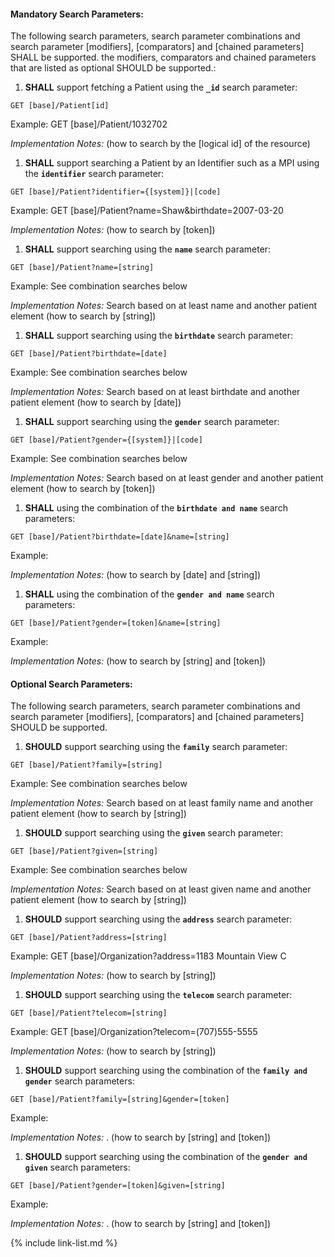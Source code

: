 
#### Mandatory Search Parameters:

The following search parameters, search parameter combinations and search parameter [modifiers], [comparators] and [chained parameters] SHALL be supported.  the  modifiers, comparators and chained parameters that are listed as optional SHOULD be supported.:


1. **SHALL** support fetching a Patient using the **`_id`** search parameter:

  `GET [base]/Patient[id]`

  Example: GET [base]/Patient/1032702

  *Implementation Notes:*  (how to search by the [logical id] of the resource)

1. **SHALL** support searching a Patient by an Identifier such as a MPI using the **`identifier`** search parameter:

  `GET [base]/Patient?identifier={[system]}|[code]`

  Example: GET [base]/Patient?name=Shaw&amp;birthdate=2007-03-20

  *Implementation Notes:*  (how to search by [token])

1. **SHALL** support searching using the **`name`** search parameter:

  `GET [base]/Patient?name=[string]`

  Example: See combination searches below

  *Implementation Notes:* Search based on at least name and another patient element  (how to search by [string])

1. **SHALL** support searching using the **`birthdate`** search parameter:

  `GET [base]/Patient?birthdate=[date]`

  Example: See combination searches below

  *Implementation Notes:* Search based on at least birthdate and another patient element  (how to search by [date])

1. **SHALL** support searching using the **`gender`** search parameter:

  `GET [base]/Patient?gender={[system]}|[code]`

  Example: See combination searches below

  *Implementation Notes:* Search based on at least gender  and another patient element  (how to search by [token])

1. **SHALL**  using the combination of the  **`birthdate and name`** search parameters:

  `GET [base]/Patient?birthdate=[date]&name=[string]`

  Example: 

  *Implementation Notes:*  (how to search by [date] and [string])

1. **SHALL**  using the combination of the  **`gender and name`** search parameters:

  `GET [base]/Patient?gender=[token]&name=[string]`

  Example: 

  *Implementation Notes:*  (how to search by [string] and [token])



#### Optional Search Parameters:

The following search parameters, search parameter combinations and search parameter [modifiers], [comparators] and [chained parameters] SHOULD be supported.

1. **SHOULD** support searching using the **`family`** search parameter:

  `GET [base]/Patient?family=[string]`

  Example: See combination searches below

  *Implementation Notes:* Search based on at least family name and another patient element  (how to search by [string])

1. **SHOULD** support searching using the **`given`** search parameter:

  `GET [base]/Patient?given=[string]`

  Example: See combination searches below

  *Implementation Notes:* Search based on at least given name and another patient element  (how to search by [string])

1. **SHOULD** support searching using the **`address`** search parameter:

  `GET [base]/Patient?address=[string]`

  Example: GET [base]/Organization?address=1183 Mountain View C

  *Implementation Notes:*  (how to search by [string])

1. **SHOULD** support searching using the **`telecom`** search parameter:

  `GET [base]/Patient?telecom=[string]`

  Example: GET [base]/Organization?telecom=(707)555-5555

  *Implementation Notes:*  (how to search by [string])

1. **SHOULD** support searching using the combination of the  **`family and gender`** search parameters:

  `GET [base]/Patient?family=[string]&gender=[token]`

  Example: 

  *Implementation Notes:* . (how to search by [string] and [token])

1. **SHOULD** support searching using the combination of the  **`gender and given`** search parameters:

  `GET [base]/Patient?gender=[token]&given=[string]`

  Example: 

  *Implementation Notes:* . (how to search by [string] and [token])


{% include link-list.md %}